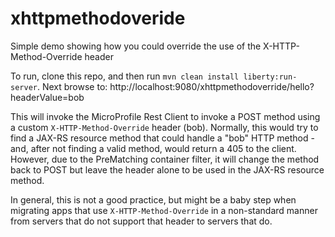 # xhttpmethodoveride
Simple demo showing how you could override the use of the X-HTTP-Method-Override header

To run, clone this repo, and then run `mvn clean install liberty:run-server`.  Next browse to: http://localhost:9080/xhttpmethodoverride/hello?headerValue=bob

This will invoke the MicroProfile Rest Client to invoke a POST method using a custom `X-HTTP-Method-Override` header (bob). 
Normally, this would try to find a JAX-RS resource method that could handle a "bob" HTTP method - and, after not finding a valid
method, would return a 405 to the client.  However, due to the PreMatching container filter, it will change the method back to
POST but leave the header alone to be used in the JAX-RS resource method.

In general, this is not a good practice, but might be a baby step when migrating apps that use `X-HTTP-Method-Override` in a 
non-standard manner from servers that do not support that header to servers that do.
